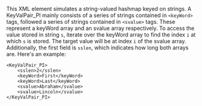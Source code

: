 This XML element simulates a string-valued hashmap keyed on strings. A KeyValPair_PI mainly consists of a series of strings contained in `<keyWord>` tags, followed a series of strings contained in `<svalue>` tags. These represent a keyWord array and an svalue array respectively. To access the value stored in string `s`, iterate over the keyWord array to find the index `i` at which `s` is stored. The target value will be at index `i` of the svalue array. Additionally, the first field is `sslen`, which indicates how long both arrays are. Here's an example:

```
<KeyValPair_PI>
	<sslen>2</sslen>
	<keyWord>First</keyWord>
	<keyWord>Last</keyWord>
	<svalue>Abraham</svalue>
	<svalue>Lincoln</svalue>
</KeyValPair_PI>
```